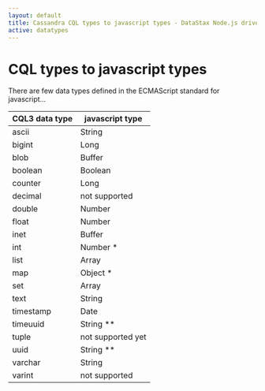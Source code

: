 ```yaml
---
layout: default
title: Cassandra CQL types to javascript types - DataStax Node.js driver for Apache Cassandra
active: datatypes
---
```


# CQL types to javascript types

There are few data types defined in the ECMAScript standard for javascript...


CQL3 data type | javascript type
--- | ---
ascii | String
bigint | Long
blob | Buffer
boolean | Boolean
counter | Long
decimal | not supported
double | Number
float | Number
inet | Buffer
int | Number \*
list | Array
map | Object \*
set | Array
text | String
timestamp | Date
timeuuid | String \*\*
tuple | not supported yet
uuid | String  \*\*
varchar | String
varint | not supported